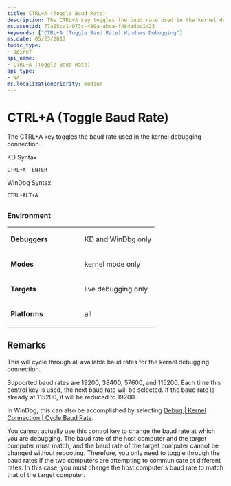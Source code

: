```yaml
---
title: CTRL+A (Toggle Baud Rate)
description: The CTRL+A key toggles the baud rate used in the kernel debugging connection.
ms.assetid: 77a95ca1-073c-480a-abda-f484adbc1d23
keywords: ["CTRL+A (Toggle Baud Rate) Windows Debugging"]
ms.date: 05/23/2017
topic_type:
- apiref
api_name:
- CTRL+A (Toggle Baud Rate)
api_type:
- NA
ms.localizationpriority: medium
---
```


# CTRL+A (Toggle Baud Rate)


The CTRL+A key toggles the baud rate used in the kernel debugging connection.

KD Syntax

```dbgcmd
CTRL+A  ENTER 
```

WinDbg Syntax

```dbgcmd
CTRL+ALT+A 
```

## <span id="ddk_meta_ctrl_a_dbg"></span><span id="DDK_META_CTRL_A_DBG"></span>


### <span id="Environment"></span><span id="environment"></span><span id="ENVIRONMENT"></span>Environment

<table>
<colgroup>
<col width="50%" />
<col width="50%" />
</colgroup>
<tbody>
<tr class="odd">
<td align="left"><p><strong>Debuggers</strong></p></td>
<td align="left"><p>KD and WinDbg only</p></td>
</tr>
<tr class="even">
<td align="left"><p><strong>Modes</strong></p></td>
<td align="left"><p>kernel mode only</p></td>
</tr>
<tr class="odd">
<td align="left"><p><strong>Targets</strong></p></td>
<td align="left"><p>live debugging only</p></td>
</tr>
<tr class="even">
<td align="left"><p><strong>Platforms</strong></p></td>
<td align="left"><p>all</p></td>
</tr>
</tbody>
</table>

 

Remarks
-------

This will cycle through all available baud rates for the kernel debugging connection.

Supported baud rates are 19200, 38400, 57600, and 115200. Each time this control key is used, the next baud rate will be selected. If the baud rate is already at 115200, it will be reduced to 19200.

In WinDbg, this can also be accomplished by selecting [Debug | Kernel Connection | Cycle Baud Rate](debug---kernel-connection---cycle-baud-rate.md).

You cannot actually use this control key to change the baud rate at which you are debugging. The baud rate of the host computer and the target computer must match, and the baud rate of the target computer cannot be changed without rebooting. Therefore, you only need to toggle through the baud rates if the two computers are attempting to communicate at different rates. In this case, you must change the host computer's baud rate to match that of the target computer.

 

 





